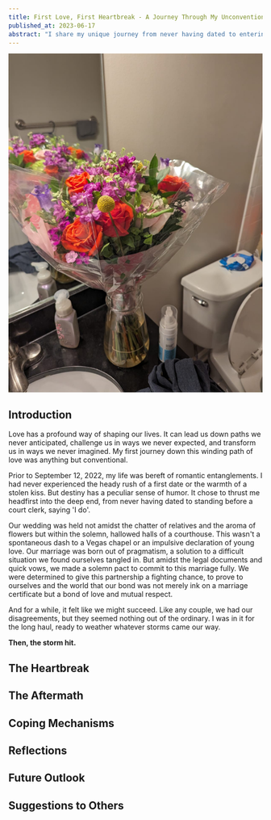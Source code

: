 ```yaml
---
title: First Love, First Heartbreak - A Journey Through My Unconventional Marriage
published_at: 2023-06-17
abstract: "I share my unique journey from never having dated to entering an unconventional marriage born out of necessity. As my first experience with love and commitment, I found myself navigating the painful terrain of betrayal and gaslighting." 
---
```



<img src="second/flower.jpeg"/>

## Introduction

Love has a profound way of shaping our lives. It can lead us down paths we never anticipated, challenge us in ways we never expected, and transform us in ways we never imagined. My first journey down this winding path of love was anything but conventional.

Prior to September 12, 2022, my life was bereft of romantic entanglements. I had never experienced the heady rush of a first date or the warmth of a stolen kiss. But destiny has a peculiar sense of humor. It chose to thrust me headfirst into the deep end, from never having dated to standing before a court clerk, saying 'I do'.

Our wedding was held not amidst the chatter of relatives and the aroma of flowers but within the solemn, hallowed halls of a courthouse. This wasn't a spontaneous dash to a Vegas chapel or an impulsive declaration of young love. Our marriage was born out of pragmatism, a solution to a difficult situation we found ourselves tangled in. But amidst the legal documents and quick vows, we made a solemn pact to commit to this marriage fully. We were determined to give this partnership a fighting chance, to prove to ourselves and the world that our bond was not merely ink on a marriage certificate but a bond of love and mutual respect.

And for a while, it felt like we might succeed. Like any couple, we had our disagreements, but they seemed nothing out of the ordinary. I was in it for the long haul, ready to weather whatever storms came our way.

**Then, the storm hit.**

## The Heartbreak

## The Aftermath

## Coping Mechanisms

## Reflections

## Future Outlook

## Suggestions to Others
